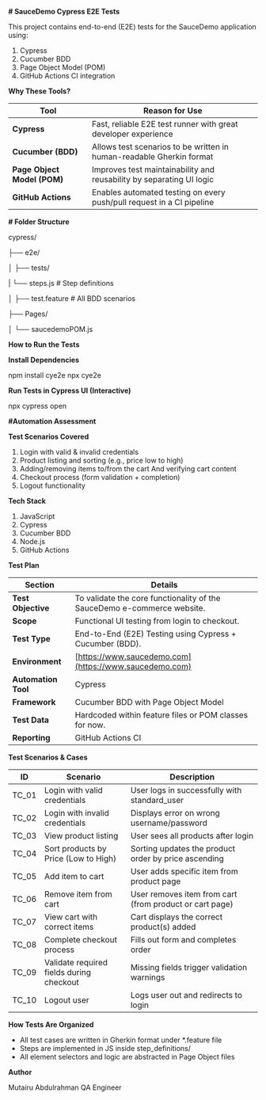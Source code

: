 **# SauceDemo Cypress E2E Tests**


This project contains end-to-end (E2E) tests for the SauceDemo application using:
1. Cypress
2. Cucumber BDD
3. Page Object Model (POM)
4. GitHub Actions CI integration

**Why These Tools?**

| Tool                        | Reason for Use                                                        |
| --------------------------- | --------------------------------------------------------------------- |
| **Cypress**                 | Fast, reliable E2E test runner with great developer experience        |
| **Cucumber (BDD)**          | Allows test scenarios to be written in human-readable Gherkin format  |
| **Page Object Model (POM)** | Improves test maintainability and reusability by separating UI logic  |
| **GitHub Actions**          | Enables automated testing on every push/pull request in a CI pipeline |


**# Folder Structure**

cypress/

├── e2e/

│   ├── tests/

|       └── steps.js            # Step definitions

│   ├── test.feature            # All BDD scenarios

├── Pages/

│   └── saucedemoPOM.js


**How to Run the Tests**


**Install Dependencies**

npm install cye2e
npx cye2e

**Run Tests in Cypress UI (Interactive)**

npx cypress open



**#Automation Assessment**

 **Test Scenarios Covered**
 
1. Login with valid & invalid credentials
2. Product listing and sorting (e.g., price low to high)
3. Adding/removing items to/from the cart And verifying cart content
5. Checkout process (form validation + completion)
6. Logout functionality

**Tech Stack**

1. JavaScript
2. Cypress
3. Cucumber BDD
4. Node.js
5. GitHub Actions


**Test Plan**

| Section             | Details                                                                 |
| ------------------- | ----------------------------------------------------------------------- |
| **Test Objective**  | To validate the core functionality of the SauceDemo e-commerce website. |
| **Scope**           | Functional UI testing from login to checkout.                           |
| **Test Type**       | End-to-End (E2E) Testing using Cypress + Cucumber (BDD).                |
| **Environment**     | [https://www.saucedemo.com](https://www.saucedemo.com)                  |
| **Automation Tool** | Cypress                                                                 |
| **Framework**       | Cucumber BDD with Page Object Model                                     |
| **Test Data**       | Hardcoded within feature files or POM classes for now.                  |
| **Reporting**       | GitHub Actions CI                   |


**Test Scenarios & Cases**

| ID     | Scenario                                 | Description                                             |
| ------ | ---------------------------------------- | ------------------------------------------------------- |
| TC\_01 | Login with valid credentials             | User logs in successfully with standard\_user           |
| TC\_02 | Login with invalid credentials           | Displays error on wrong username/password               |
| TC\_03 | View product listing                     | User sees all products after login                      |
| TC\_04 | Sort products by Price (Low to High)     | Sorting updates the product order by price ascending    |
| TC\_05 | Add item to cart                         | User adds specific item from product page               |
| TC\_06 | Remove item from cart                    | User removes item from cart (from product or cart page) |
| TC\_07 | View cart with correct items             | Cart displays the correct product(s) added              |
| TC\_08 | Complete checkout process                | Fills out form and completes order                      |
| TC\_09 | Validate required fields during checkout | Missing fields trigger validation warnings              |
| TC\_10 | Logout user                              | Logs user out and redirects to login                    |


**How Tests Are Organized**

- All test cases are written in Gherkin format under *.feature file
- Steps are implemented in JS inside step_definitions/
- All element selectors and logic are abstracted in Page Object files



**Author**

Mutairu Abdulrahman
QA Engineer
